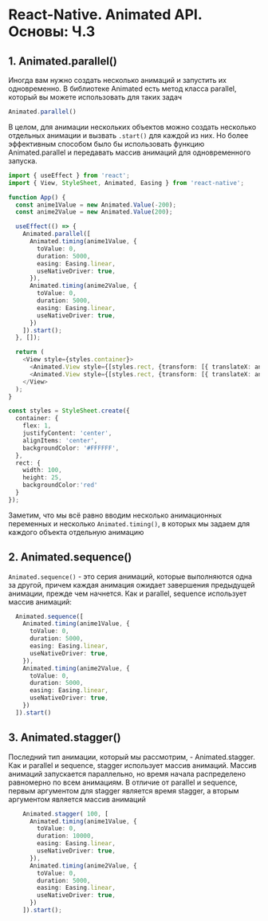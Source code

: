 

# React-Native. Animated API. Основы: Ч.3

## 1. Animated.parallel()

Иногда вам нужно создать несколько анимаций и запустить их одновременно. В библиотеке Animated есть метод класса parallel, который вы можете использовать для таких задач

```ts
Animated.parallel()
```

В целом, для анимации нескольких объектов можно создать несколько отдельных анимации и вызвать `.start()` для каждой из них. Но более эффективным способом было бы использовать функцию Animated.parallel и передавать массив анимаций для одновременного запуска.

```ts
import { useEffect } from 'react';
import { View, StyleSheet, Animated, Easing } from 'react-native';

function App() {
  const anime1Value = new Animated.Value(-200);
  const anime2Value = new Animated.Value(200);

  useEffect(() => {
    Animated.parallel([
      Animated.timing(anime1Value, {
        toValue: 0,
        duration: 5000,
        easing: Easing.linear,
        useNativeDriver: true,
      }),
      Animated.timing(anime2Value, {
        toValue: 0,
        duration: 5000,
        easing: Easing.linear,
        useNativeDriver: true,
      })
    ]).start();
  }, []);

  return (
    <View style={styles.container}>
      <Animated.View style={[styles.rect, {transform: [{ translateX: anime1Value}, {translateY: anime2Value}]}]}></Animated.View>
      <Animated.View style={[styles.rect, {transform: [{ translateX: anime2Value }]}]}></Animated.View>
    </View>
  );
}

const styles = StyleSheet.create({
  container: {
    flex: 1,
    justifyContent: 'center',
    alignItems: 'center',
    backgroundColor: '#FFFFFF',
  },
  rect: {
    width: 100,
    height: 25,
    backgroundColor:'red'
  }
});
```

Заметим, что мы всё равно вводим несколько анимационных переменных и несколько `Animated.timing()`, в которых мы задаем для каждого объекта отдельную анимацию

## 2. Animated.sequence()

`Animated.sequence()` - это серия анимаций, которые выполняются одна за другой, причем каждая анимация ожидает завершения предыдущей анимации, прежде чем начнется. Как и parallel, sequence использует массив анимаций:

```ts
  Animated.sequence([
    Animated.timing(anime1Value, {
      toValue: 0,
      duration: 5000,
      easing: Easing.linear,
      useNativeDriver: true,
    }),
    Animated.timing(anime2Value, {
      toValue: 0,
      duration: 5000,
      easing: Easing.linear,
      useNativeDriver: true,
    })
  ]).start()
```

## 3. Animated.stagger()

Последний тип анимации, который мы рассмотрим, - Animated.stagger. Как и parallel и sequence, stagger использует массив анимаций. Массив анимаций запускается параллельно, но время начала распределено равномерно по всем анимациям. В отличие от parallel и sequence, первым аргументом для stagger является время stagger, а вторым аргументом является массив анимаций

```ts
    Animated.stagger( 100, [
      Animated.timing(anime1Value, {
        toValue: 0,
        duration: 10000,
        easing: Easing.linear,
        useNativeDriver: true,
      }),
      Animated.timing(anime2Value, {
        toValue: 0,
        duration: 5000,
        easing: Easing.linear,
        useNativeDriver: true,
      })
    ]).start();
```
